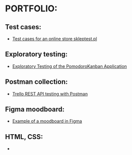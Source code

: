 # PORTFOLIO:

## Test cases:

* [Test cases for an online store skleptest.pl](https://docs.google.com/spreadsheets/d/1aezW3ZMlp9CTxjuVvqVE4gdo77uo3bVtkGKGvGzZeWM/edit?usp=sharing)

## Exploratory testing:

* [Exploratory Testing of the PomodoroKanban Application](https://docs.google.com/spreadsheets/d/1pr78JFAi4NwQuodpkvfiDAnRzc44jUIV5QxOplTD9Ck/edit?gid=1483414671#gid=1483414671)

## Postman collection:
*  <a href="https://github.com/ewewis/Projects/blob/main/trello.postman_collection.json">Trello REST API testing with Postman</a>

## Figma moodboard:
*  <a href="https://github.com/ewewis/Projects/blob/main/Figma%20moodboard.jpeg">Example of a moodboard in Figma</a>

## HTML, CSS:
* <a href="https://github.com/ewewis/projekt_1"> 
  


